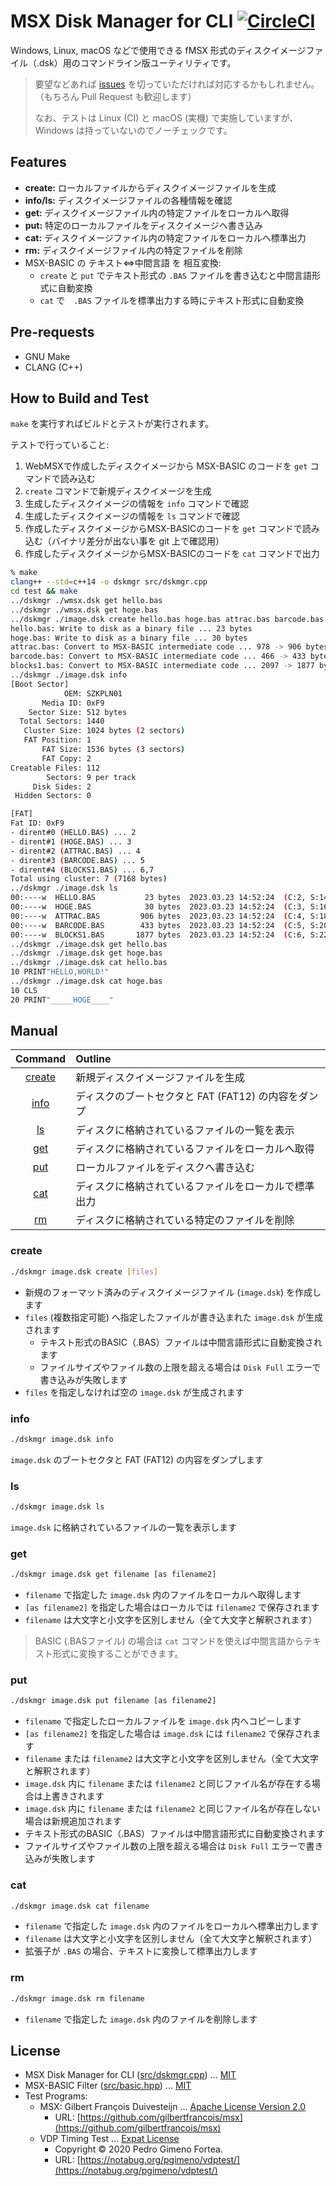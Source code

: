 # MSX Disk Manager for CLI [![CircleCI](https://dl.circleci.com/status-badge/img/gh/suzukiplan/msx-disk-manager-cli/tree/master.svg?style=svg)](https://dl.circleci.com/status-badge/redirect/gh/suzukiplan/msx-disk-manager-cli/tree/master)

Windows, Linux, macOS などで使用できる fMSX 形式のディスクイメージファイル（.dsk）用のコマンドライン版ユーティリティです。

> 要望などあれば [issues](https://github.com/suzukiplan/msx-disk-manager-cli/issues) を切っていただければ対応するかもしれません。（もちろん Pull Request も歓迎します）
>
> なお、テストは Linux (CI) と macOS (実機) で実施していますが、Windows は持っていないのでノーチェックです。

## Features

- **create:** ローカルファイルからディスクイメージファイルを生成
- **info/ls:** ディスクイメージファイルの各種情報を確認
- **get:** ディスクイメージファイル内の特定ファイルをローカルへ取得
- **put:** 特定のローカルファイルをディスクイメージへ書き込み
- **cat:** ディスクイメージファイル内の特定ファイルをローカルへ標準出力
- **rm:** ディスクイメージファイル内の特定ファイルを削除
- MSX-BASIC の テキスト⇔中間言語 を 相互変換:
  - `create` と `put` でテキスト形式の `.BAS` ファイルを書き込むと中間言語形式に自動変換
  - `cat` で　`.BAS` ファイルを標準出力する時にテキスト形式に自動変換

## Pre-requests

- GNU Make
- CLANG (C++)

## How to Build and Test

`make` を実行すればビルドとテストが実行されます。

テストで行っていること:

1. WebMSXで作成したディスクイメージから MSX-BASIC のコードを `get` コマンドで読み込む
2. `create` コマンドで新規ディスクイメージを生成
3. 生成したディスクイメージの情報を `info` コマンドで確認
4. 生成したディスクイメージの情報を `ls` コマンドで確認
5. 作成したディスクイメージからMSX-BASICのコードを `get` コマンドで読み込む（バイナリ差分が出ない事を git 上で確認用）
6. 作成したディスクイメージからMSX-BASICのコードを `cat` コマンドで出力

```bash
% make
clang++ --std=c++14 -o dskmgr src/dskmgr.cpp
cd test && make
../dskmgr ./wmsx.dsk get hello.bas
../dskmgr ./wmsx.dsk get hoge.bas
../dskmgr ./image.dsk create hello.bas hoge.bas attrac.bas barcode.bas blocks1.bas
hello.bas: Write to disk as a binary file ... 23 bytes
hoge.bas: Write to disk as a binary file ... 30 bytes
attrac.bas: Convert to MSX-BASIC intermediate code ... 978 -> 906 bytes
barcode.bas: Convert to MSX-BASIC intermediate code ... 466 -> 433 bytes
blocks1.bas: Convert to MSX-BASIC intermediate code ... 2097 -> 1877 bytes
../dskmgr ./image.dsk info
[Boot Sector]
            OEM: SZKPLN01
       Media ID: 0xF9
    Sector Size: 512 bytes
  Total Sectors: 1440
   Cluster Size: 1024 bytes (2 sectors)
   FAT Position: 1
       FAT Size: 1536 bytes (3 sectors)
       FAT Copy: 2
Creatable Files: 112
        Sectors: 9 per track
     Disk Sides: 2
 Hidden Sectors: 0

[FAT]
Fat ID: 0xF9
- dirent#0 (HELLO.BAS) ... 2
- dirent#1 (HOGE.BAS) ... 3
- dirent#2 (ATTRAC.BAS) ... 4
- dirent#3 (BARCODE.BAS) ... 5
- dirent#4 (BLOCKS1.BAS) ... 6,7
Total using cluster: 7 (7168 bytes)
../dskmgr ./image.dsk ls
00:----w  HELLO.BAS           23 bytes  2023.03.23 14:52:24  (C:2, S:14)
00:----w  HOGE.BAS            30 bytes  2023.03.23 14:52:24  (C:3, S:16)
00:----w  ATTRAC.BAS         906 bytes  2023.03.23 14:52:24  (C:4, S:18)
00:----w  BARCODE.BAS        433 bytes  2023.03.23 14:52:24  (C:5, S:20)
00:----w  BLOCKS1.BAS       1877 bytes  2023.03.23 14:52:24  (C:6, S:22)
../dskmgr ./image.dsk get hello.bas
../dskmgr ./image.dsk get hoge.bas
../dskmgr ./image.dsk cat hello.bas
10 PRINT"HELLO,WORLD!"
../dskmgr ./image.dsk cat hoge.bas
10 CLS
20 PRINT"_____HOGE____"
```

## Manual

|Command|Outline|
|:-:|:-|
|[create](#create)|新規ディスクイメージファイルを生成|
|[info](#info)|ディスクのブートセクタと FAT (FAT12) の内容をダンプ|
|[ls](#ls)|ディスクに格納されているファイルの一覧を表示|
|[get](#get)|ディスクに格納されているファイルをローカルへ取得|
|[put](#put)|ローカルファイルをディスクへ書き込む|
|[cat](#cat)|ディスクに格納されているファイルをローカルで標準出力|
|[rm](#rm)|ディスクに格納されている特定のファイルを削除|

### create

```bash
./dskmgr image.dsk create [files]
```

- 新規のフォーマット済みのディスクイメージファイル (`image.dsk`) を作成します
- `files` (複数指定可能) へ指定したファイルが書き込まれた `image.dsk` が生成されます
  - テキスト形式のBASIC（.BAS）ファイルは中間言語形式に自動変換されます
  - ファイルサイズやファイル数の上限を超える場合は `Disk Full` エラーで書き込みが失敗します
- `files` を指定しなければ空の `image.dsk` が生成されます

### info

```bash
./dskmgr image.dsk info
```

`image.dsk` のブートセクタと FAT (FAT12) の内容をダンプします

### ls

```bash
./dskmgr image.dsk ls
```

`image.dsk` に格納されているファイルの一覧を表示します

### get

```bash
./dskmgr image.dsk get filename [as filename2]
```

- `filename` で指定した `image.dsk` 内のファイルをローカルへ取得します
- `[as filename2]` を指定した場合はローカルでは `filename2` で保存されます
- `filename` は大文字と小文字を区別しません（全て大文字と解釈されます）

> BASIC (.BASファイル) の場合は `cat` コマンドを使えば中間言語からテキスト形式に変換することができます。

### put

```bash
./dskmgr image.dsk put filename [as filename2]
```

- `filename` で指定したローカルファイルを `image.dsk` 内へコピーします
- `[as filename2]` を指定した場合は `image.dsk` には `filename2` で保存されます
- `filename` または `filename2` は大文字と小文字を区別しません（全て大文字と解釈されます）
- `image.dsk` 内に `filename` または `filename2` と同じファイル名が存在する場合は上書きされます
- `image.dsk` 内に `filename` または `filename2` と同じファイル名が存在しない場合は新規追加されます
- テキスト形式のBASIC（.BAS）ファイルは中間言語形式に自動変換されます
- ファイルサイズやファイル数の上限を超える場合は `Disk Full` エラーで書き込みが失敗します

### cat

```bash
./dskmgr image.dsk cat filename
```

- `filename` で指定した `image.dsk` 内のファイルをローカルへ標準出力します
- `filename` は大文字と小文字を区別しません（全て大文字と解釈されます）
- 拡張子が `.BAS` の場合、テキストに変換して標準出力します

### rm

```bash
./dskmgr image.dsk rm filename
```

- `filename` で指定した `image.dsk` 内のファイルを削除します

## License

- MSX Disk Manager for CLI ([src/dskmgr.cpp](src/dskmgr.cpp)) ... [MIT](LICENSE.txt)
- MSX-BASIC Filter ([src/basic.hpp](src/basic.hpp)) ... [MIT](LICENSE.txt)
- Test Programs:
  - MSX: Gilbert François Duivesteijn ... [Apache License Version 2.0](https://github.com/gilbertfrancois/msx/blob/master/LICENSE)
    - URL: [https://github.com/gilbertfrancois/msx](https://github.com/gilbertfrancois/msx)
  - VDP Timing Test ... [Expat License](https://notabug.org/pgimeno/vdptest/src/master/LICENSE.md)
    - Copyright © 2020 Pedro Gimeno Fortea.
    - URL: [https://notabug.org/pgimeno/vdptest/](https://notabug.org/pgimeno/vdptest/)
